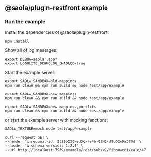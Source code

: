 ## @saola/plugin-restfront example

### Run the example

Install the dependencies of @saola/plugin-restfront:

```shell
npm install
```

Show all of log messages:

```shell
export DEBUG=saola*,app*
export LOGOLITE_DEBUGLOG_ENABLED=true
```

Start the example server:

```shell
export SAOLA_SANDBOX=old-mappings
npm run clean && npm run build && node test/app/example
```

```shell
export SAOLA_SANDBOX=new-mappings
npm run clean && npm run build && node test/app/example
```

```shell
export SAOLA_SANDBOX=new-mappings,portlets
npm run clean && npm run build && node test/app/example
```

or start the example server with mocking functions:

```shell
SAOLA_TEXTURE=mock node test/app/example
```

```shell
curl --request GET \
--header 'x-request-id: 2219b258-ed3c-4a4b-8242-d9b62e9a576d' \
--header 'x-schema-version: 1.2.0' \
--url http://localhost:7979/example/rest/sub/v2/fibonacci/calc/47
```
